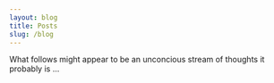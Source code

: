 ```yaml
---
layout: blog
title: Posts
slug: /blog
---
```

What follows might appear to be an unconcious stream of thoughts it probably is ... 
<br />